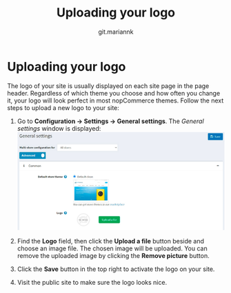 ﻿---
title: Uploading your logo
uid: en/getting-started/design-your-store/uploading-your-logo
author: git.mariannk
---

# Uploading your logo

The logo of your site is usually displayed on each site page in the page header. Regardless of which theme you choose and how often you change it, your logo will look perfect in most nopCommerce themes. Follow the next steps to upload a new logo to your site:

1. Go to **Configuration → Settings → General settings**. The *General settings* window is displayed:
![General settings](_static/uploading-your-logo/general-settings.jpg)

1. Find the **Logo** field, then click the **Upload a file** button beside and choose an image file. The chosen image will be uploaded. You can remove the uploaded image by clicking the **Remove picture** button.

1. Click the **Save** button in the top right to activate the logo on your site.

1. Visit the public site to make sure the logo looks nice.